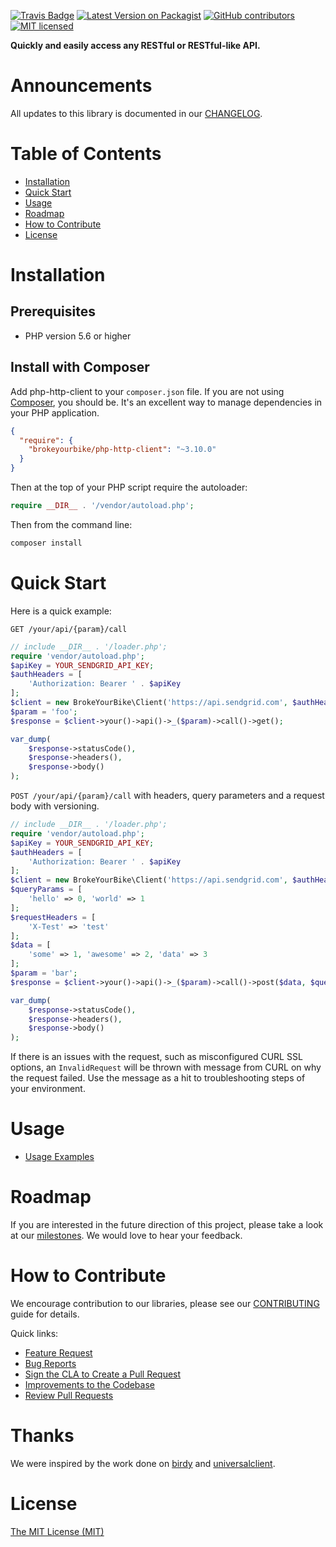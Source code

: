 [![Travis Badge](https://travis-ci.org/brokeyourbike/php-http-client.svg?branch=master)](https://travis-ci.org/brokeyourbike/php-http-client)
[![Latest Version on Packagist](https://img.shields.io/packagist/v/brokeyourbike/php-http-client.svg?style=flat-square)](https://packagist.org/packages/brokeyourbike/php-http-client)
[![GitHub contributors](https://img.shields.io/github/contributors/brokeyourbike/php-http-client.svg)](https://github.com/brokeyourbike/php-http-client/graphs/contributors)
[![MIT licensed](https://img.shields.io/badge/license-MIT-blue.svg)](./LICENSE)

**Quickly and easily access any RESTful or RESTful-like API.**

# Announcements

All updates to this library is documented in our [CHANGELOG](https://github.com/brokeyourbike/php-http-client/blob/master/CHANGELOG.md).

# Table of Contents
- [Installation](#installation)
- [Quick Start](#quick-start)
- [Usage](#usage)
- [Roadmap](#roadmap)
- [How to Contribute](#contribute)
- [License](#license)

<a name="installation"></a>
# Installation

## Prerequisites

- PHP version 5.6 or higher

## Install with Composer

Add php-http-client to your `composer.json` file. If you are not using [Composer](http://getcomposer.org), you should be. It's an excellent way to manage dependencies in your PHP application.

```json
{
  "require": {
    "brokeyourbike/php-http-client": "~3.10.0"
  }
}
```

Then at the top of your PHP script require the autoloader:

```php
require __DIR__ . '/vendor/autoload.php';
```

Then from the command line:

```bash
composer install
```

<a name="quick-start"></a>
# Quick Start

Here is a quick example:

`GET /your/api/{param}/call`

```php
// include __DIR__ . '/loader.php';
require 'vendor/autoload.php';
$apiKey = YOUR_SENDGRID_API_KEY;
$authHeaders = [
    'Authorization: Bearer ' . $apiKey
];
$client = new BrokeYourBike\Client('https://api.sendgrid.com', $authHeaders);
$param = 'foo';
$response = $client->your()->api()->_($param)->call()->get();

var_dump(
    $response->statusCode(),
    $response->headers(),
    $response->body()
);
```

`POST /your/api/{param}/call` with headers, query parameters and a request body with versioning.

```php
// include __DIR__ . '/loader.php';
require 'vendor/autoload.php';
$apiKey = YOUR_SENDGRID_API_KEY;
$authHeaders = [
    'Authorization: Bearer ' . $apiKey
];
$client = new BrokeYourBike\Client('https://api.sendgrid.com', $authHeaders);
$queryParams = [
    'hello' => 0, 'world' => 1
];
$requestHeaders = [
    'X-Test' => 'test'
];
$data = [
    'some' => 1, 'awesome' => 2, 'data' => 3
];
$param = 'bar';
$response = $client->your()->api()->_($param)->call()->post($data, $queryParams, $requestHeaders);

var_dump(
    $response->statusCode(),
    $response->headers(),
    $response->body()
);
```

If there is an issues with the request, such as misconfigured CURL SSL options, an `InvalidRequest` will be thrown
with message from CURL on why the request failed. Use the message as a hit to troubleshooting steps of your environment.

<a name="usage"></a>
# Usage

- [Usage Examples](USAGE.md)

<a name="roadmap"></a>
# Roadmap

If you are interested in the future direction of this project, please take a look at our [milestones](https://github.com/brokeyourbike/php-http-client/milestones). We would love to hear your feedback.

<a name="contribute"></a>
# How to Contribute

We encourage contribution to our libraries, please see our [CONTRIBUTING](https://github.com/brokeyourbike/php-http-client/blob/master/CONTRIBUTING.md) guide for details.

Quick links:

- [Feature Request](https://github.com/brokeyourbike/php-http-client/blob/master/CONTRIBUTING.md#feature-request)
- [Bug Reports](https://github.com/brokeyourbike/php-http-client/blob/master/CONTRIBUTING.md#submit-a-bug-report)
- [Sign the CLA to Create a Pull Request](https://github.com/brokeyourbike/php-http-client/blob/master/CONTRIBUTING.md#cla)
- [Improvements to the Codebase](https://github.com/brokeyourbike/php-http-client/blob/master/CONTRIBUTING.md#improvements-to-the-codebase)
- [Review Pull Requests](https://github.com/brokeyourbike/php-http-client/blob/master/CONTRIBUTING.md#code-reviews)

<a name="thanks"></a>
# Thanks

We were inspired by the work done on [birdy](https://github.com/inueni/birdy) and [universalclient](https://github.com/dgreisen/universalclient).

<a name="license"></a>
# License
[The MIT License (MIT)](LICENSE)
